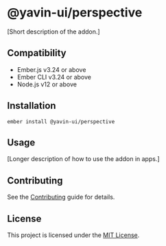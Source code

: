 # @yavin-ui/perspective

[Short description of the addon.]

## Compatibility

- Ember.js v3.24 or above
- Ember CLI v3.24 or above
- Node.js v12 or above

## Installation

```
ember install @yavin-ui/perspective
```

## Usage

[Longer description of how to use the addon in apps.]

## Contributing

See the [Contributing](CONTRIBUTING.md) guide for details.

## License

This project is licensed under the [MIT License](LICENSE.md).
